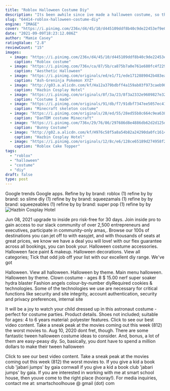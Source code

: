```yaml
---
title: "Roblox Halloween Costume Diy"
description: "Its been awhile since ive made a halloween costume, so this season i thought it would be fun to gather some adorably funny halloween costumes for inspiration. The ideas im looking for are all funny and cute (not spooky or creepy!). If you are looking for diy halloween costume"
slug: "64414-roblox-halloween-costume-diy"
engine: "IMAGE"
cover: "https://i.pinimg.com/236x/d4/45/10/d445109ddf8b40c9de22453ef9e06ae3.jpg"
date: "2021-09-09T18:23:12.086Z"
author: "Mamie Casey"
ratingValue: "2.8"
reviewCount: "15"
images:
  - image: "https://i.pinimg.com/236x/d4/45/10/d445109ddf8b40c9de22453ef9e06ae3.jpg"
    caption: "Roblox costume"
  - image: "https://i.pinimg.com/736x/ca/87/5b/ca875b7a0e761e680fc4f229c52cdaea.jpg"
    caption: "Aesthetic Halloween"
  - image: "https://i.pinimg.com/originals/ed/e1/71/ede1712889042b483ea491c418af8104.jpg"
    caption: "Ash-Greninja Pokemon XYZ"
  - image: "http://g03.a.alicdn.com/kf/Ha12a379bdbff4a159ab03f973caeb90cE.jpg"
    caption: "Hazbin Cosplay Hotel"
  - image: "https://i.pinimg.com/originals/8f/3a/23/8f3a2332e9609827e32d95f86063459c.jpg"
    caption: "Costume I made"
  - image: "https://i.pinimg.com/originals/91/db/f7/91dbf7347ee5057ec41984de7c4c784c.jpg"
    caption: "Minecraft skeleton costume"
  - image: "https://i.pinimg.com/originals/28/ed/55/28ed55b8c664c9ea638fb532196015a9.png"
    caption: "DanTDM costume Minecraft"
  - image: "https://i.pinimg.com/736x/29/76/86/297686d8e4886db62d2d125d9a386ff3.jpg"
    caption: "Bunny Costume"
  - image: "http://g02.a.alicdn.com/kf/H976c58f5a8a54b82a24290da0fc16149V.jpg"
    caption: "Hazbin Cosplay Hotel"
  - image: "https://i.pinimg.com/originals/12/8c/e6/128ce65189d274958f2ccb747033432c.jpg"
    caption: "Roblox Cake Topper"
tags:
  - "roblox"
  - "halloween"
  - "costume"
  - "diy"
draft: false
type: post
---
```


Google trends  Google apps. Refine by by brand: roblox (1) refine by by brand: so slime diy (1) refine by by brand: squeezamals (1) refine by by brand: squeezeables (1) refine by by brand: super pop (1) refine by by
![Hazbin Cosplay Hotel](http://g03.a.alicdn.com/kf/Ha12a379bdbff4a159ab03f973caeb90cE.jpg "Hazbin Cosplay Hotel")

Jun 08, 2021 upgrade to inside pro risk-free for 30 days. Join inside pro to gain access to our slack community of over 2,500 entrepreneurs and executives, participate in community-only amas,. Browse our 100s of destinations you can jet off to with easyjet, and with thousands of seats at great prices, we know we have a deal you will love! with our flex guarantee across all bookings, you can book your. Halloween costume accessories. Halloween face paint &amp; makeup. Halloween decorations. View all categories;  Tick that odd job off your list with our excellent diy range. We&#39;ve got
<!--inArticleAds-->

<!--galleryOne-->

Halloween. View all halloween. Halloween by theme. Main menu halloween. Halloween by theme.  Clown costume - ages 8 $ 15.00 nerf super soaker hydra blaster Fashion angels colour-by-number diyRequired cookies & technologies. Some of the technologies we use are necessary for critical functions like security and site integrity, account authentication, security and privacy preferences, internal site
<!--inArticleAds-->

<!--galleryTwo-->

It will be a joy to watch your child dressed up in this astronaut costume - perfect for costume parties. Product details. Shoes not included; suitable for ages: 4 to 6 years material: polyester features. Click to see our best video content. Take a sneak peak at the movies coming out this week (812) the worst movies to. Aug 10, 2020 dont fret, though. There are some fantastic tween halloween costume ideas to consider. And, bonus, a lot of them are easy-peasy diy. So, basically, you dont have to spend a million dollars to make their tween halloween
<!--galleryThree-->

Click to see our best video content. Take a sneak peak at the movies coming out this week (812) the worst movies to. If you give a kid a book club 'jabari jumps' by gaia cornwall if you give a kid a book club 'jabari jumps' by gaia. If you are interested in working with me at smart school house, then youve come to the right place (hooray!). For media inquiries, contact me at: smartschoolhouse @ gmail (dot) com